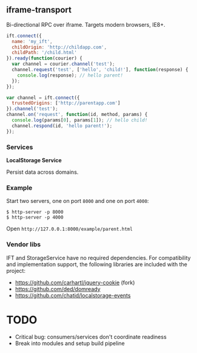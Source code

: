 iframe-transport
----------------

Bi-directional RPC over iframe. Targets modern browsers, IE8+.

```javascript
ift.connect({
  name: 'my_ift',
  childOrigin: 'http://childapp.com',
  childPath: '/child.html'
}).ready(function(courier) {
  var channel = courier.channel('test');
  channel.request('test', ['hello', 'child!'], function(response) {
    console.log(response); // hello parent!
  });
});
```

```javascript
var channel = ift.connect({
  trustedOrigins: ['http://parentapp.com']
}).channel('test');
channel.on('request', function(id, method, params) {
  console.log(params[0], params[1]); // hello child!
  channel.respond(id, 'hello parent!');
});
```

### Services

**LocalStorage Service**

Persist data across domains.

### Example

Start two servers, one on port `8000` and one on port `4000`:

```
$ http-server -p 8000
$ http-server -p 4000
```

Open `http://127.0.0.1:8000/example/parent.html`

### Vendor libs

IFT and StorageService have no required dependencies. For compatibility and implementation
support, the following libraries are included with the project:

* https://github.com/carhartl/jquery-cookie (fork)
* https://github.com/ded/domready
* https://github.com/chatid/localstorage-events

# TODO

* Critical bug: consumers/services don't coordinate readiness
* Break into modules and setup build pipeline
